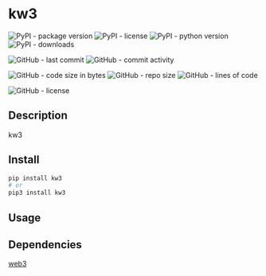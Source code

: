 # kw3

![PyPI - package version](https://img.shields.io/pypi/v/kw3?logo=pypi&style=flat-square)
![PyPI - license](https://img.shields.io/pypi/l/kw3?label=package%20license&style=flat-square)
![PyPI - python version](https://img.shields.io/pypi/pyversions/kw3?logo=pypi&style=flat-square)
![PyPI - downloads](https://img.shields.io/pypi/dm/kw3?logo=pypi&style=flat-square)

![GitHub - last commit](https://img.shields.io/github/last-commit/kkristof200/py_web3_wrapper?style=flat-square)
![GitHub - commit activity](https://img.shields.io/github/commit-activity/m/kkristof200/py_web3_wrapper?style=flat-square)

![GitHub - code size in bytes](https://img.shields.io/github/languages/code-size/kkristof200/py_web3_wrapper?style=flat-square)
![GitHub - repo size](https://img.shields.io/github/repo-size/kkristof200/py_web3_wrapper?style=flat-square)
![GitHub - lines of code](https://img.shields.io/tokei/lines/github/kkristof200/py_web3_wrapper?style=flat-square)

![GitHub - license](https://img.shields.io/github/license/kkristof200/py_web3_wrapper?label=repo%20license&style=flat-square)

## Description

kw3

## Install

~~~~bash
pip install kw3
# or
pip3 install kw3
~~~~

## Usage


## Dependencies

[web3](https://pypi.org/project/web3)